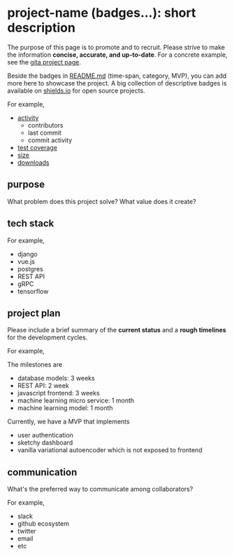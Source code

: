 # project-name (badges...): short description

The purpose of this page is to promote and to recruit.
Please strive to make the information **concise, accurate, and up-to-date**.
For a concrete example, see the [gita project page](https://github.com/nosarthur/open-source-market/blob/master/projects/gita.md).

Beside the badges in [README.md](https://github.com/nosarthur/open-source-market/blob/master/README.md) (time-span, category, MVP), you can add
more here to showcase the project.
A big collection of descriptive badges is available
on [shields.io](https://shields.io) for open source projects.

For example,

- [activity](https://shields.io/category/activity)
  - contributors
  - last commit
  - commit activity
- [test coverage](https://shields.io/category/coverage)
- [size](https://shields.io/category/size)
- [downloads](https://shields.io/category/downloads)

## purpose

What problem does this project solve? What value does it create?

## tech stack

For example,

- django
- vue.js
- postgres
- REST API
- gRPC
- tensorflow

## project plan

Please include a brief summary of the **current status** and a **rough
timelines** for the development cycles.

For example,

The milestones are

- database models: 3 weeks
- REST API: 2 week
- javascript frontend: 3 weeks
- machine learning micro service: 1 month
- machine learning model: 1 month

Currently, we have a MVP that implements

- user authentication
- sketchy dashboard
- vanilla variational autoencoder which is not exposed to frontend

## communication

What's the preferred way to communicate among collaborators?

For example,

- slack
- github ecosystem
- twitter
- email
- etc
